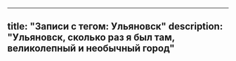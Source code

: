 ---
title: "Записи с тегом: Ульяновск"
description: "Ульяновск, сколько раз я был там, великолепный и необычный город"
----
